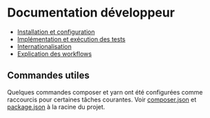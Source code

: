 # Documentation développeur

-   [Installation et configuration](install.md)
-   [Implémentation et exécution des tests](test.md)
-   [Internationalisation](i18n.md)
-   [Explication des workflows](workflows.md)

## Commandes utiles

Quelques commandes composer et yarn ont été configurées comme raccourcis pour certaines tâches courantes. Voir [composer.json](./../../composer.json) et [package.json](./../../package.json) à la racine du projet.
